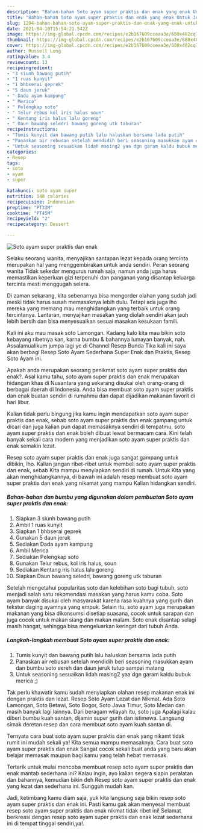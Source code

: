 ```yaml
---
description: "Bahan-bahan Soto ayam super praktis dan enak yang enak Untuk Jualan"
title: "Bahan-bahan Soto ayam super praktis dan enak yang enak Untuk Jualan"
slug: 1294-bahan-bahan-soto-ayam-super-praktis-dan-enak-yang-enak-untuk-jualan
date: 2021-04-10T15:54:21.542Z
image: https://img-global.cpcdn.com/recipes/e2b167609cceaa3e/680x482cq70/soto-ayam-super-praktis-dan-enak-foto-resep-utama.jpg
thumbnail: https://img-global.cpcdn.com/recipes/e2b167609cceaa3e/680x482cq70/soto-ayam-super-praktis-dan-enak-foto-resep-utama.jpg
cover: https://img-global.cpcdn.com/recipes/e2b167609cceaa3e/680x482cq70/soto-ayam-super-praktis-dan-enak-foto-resep-utama.jpg
author: Russell Long
ratingvalue: 3.4
reviewcount: 13
recipeingredient:
- "3 siunh bawang putih"
- "1 ruas kunyit"
- "1 bhbserai geprek"
- "5 daun jeruk"
- " Dada ayam kampung"
- " Merica"
- " Pelengkap soto"
- " Telur rebus kol iris halus soun"
- " Kentang iris halus lalu goreng"
- " Daun bawang seledri bawang goreng utk taburan"
recipeinstructions:
- "Tumis kunyit dan bawang putih lalu haluskan bersama lada putih"
- "Panaskan air rebusan setelah mendidih beri seasoning masukkan ayam dan bumbu soto sereh dan daun jeruk tutup sampai matang"
- "Untuk seasoning sesuaikan lidah masing2 yaa dgn garam kaldu bubuk merica ;)"
categories:
- Resep
tags:
- soto
- ayam
- super

katakunci: soto ayam super 
nutrition: 148 calories
recipecuisine: Indonesian
preptime: "PT33M"
cooktime: "PT45M"
recipeyield: "2"
recipecategory: Dessert

---
```



![Soto ayam super praktis dan enak](https://img-global.cpcdn.com/recipes/e2b167609cceaa3e/680x482cq70/soto-ayam-super-praktis-dan-enak-foto-resep-utama.jpg)

Selaku seorang wanita, menyajikan santapan lezat kepada orang tercinta merupakan hal yang menggembirakan untuk anda sendiri. Peran seorang  wanita Tidak sekedar mengurus rumah saja, namun anda juga harus memastikan keperluan gizi terpenuhi dan panganan yang disantap keluarga tercinta mesti menggugah selera.

Di zaman  sekarang, kita sebenarnya bisa mengorder olahan yang sudah jadi meski tidak harus susah memasaknya lebih dulu. Tetapi ada juga lho mereka yang memang mau menghidangkan yang terbaik untuk orang tercintanya. Lantaran, menyajikan masakan yang diolah sendiri akan jauh lebih bersih dan bisa menyesuaikan sesuai masakan kesukaan famili. 

Kali ini aku mau masak soto Lamongan. Kadang kalo kita mau bikin soto kebayang ribetnya kan, karna bumbu &amp; bahannya lumayan banyak, nah. Assalamualikum jumpa lagi yc di Channel Resep Bunda Tika kali ini saya akan berbagi Resep Soto Ayam Sederhana Super Enak dan Praktis, Resep Soto Ayam ini.

Apakah anda merupakan seorang penikmat soto ayam super praktis dan enak?. Asal kamu tahu, soto ayam super praktis dan enak merupakan hidangan khas di Nusantara yang sekarang disukai oleh orang-orang di berbagai daerah di Indonesia. Anda bisa membuat soto ayam super praktis dan enak buatan sendiri di rumahmu dan dapat dijadikan makanan favorit di hari libur.

Kalian tidak perlu bingung jika kamu ingin mendapatkan soto ayam super praktis dan enak, sebab soto ayam super praktis dan enak gampang untuk dicari dan juga kalian pun dapat memasaknya sendiri di tempatmu. soto ayam super praktis dan enak boleh dibuat lewat bermacam cara. Kini telah banyak sekali cara modern yang menjadikan soto ayam super praktis dan enak semakin lezat.

Resep soto ayam super praktis dan enak juga sangat gampang untuk dibikin, lho. Kalian jangan ribet-ribet untuk membeli soto ayam super praktis dan enak, sebab Kita mampu menyiapkan sendiri di rumah. Untuk Kita yang akan menghidangkannya, di bawah ini adalah resep membuat soto ayam super praktis dan enak yang nikamat yang mampu Kalian hidangkan sendiri.

<!--inarticleads1-->

##### Bahan-bahan dan bumbu yang digunakan dalam pembuatan Soto ayam super praktis dan enak:

1. Siapkan 3 siunh bawang putih
1. Ambil 1 ruas kunyit
1. Siapkan 1 bhbserai geprek
1. Gunakan 5 daun jeruk
1. Sediakan  Dada ayam kampung
1. Ambil  Merica
1. Sediakan  Pelengkap soto
1. Gunakan  Telur rebus, kol iris halus, soun
1. Sediakan  Kentang iris halus lalu goreng
1. Siapkan  Daun bawang seledri, bawang goreng utk taburan


Setelah mengetahui popularitas soto dan kelebihan soto bagi tubuh, soto menjadi salah satu rekomendasi masakan yang harus kamu coba. Soto ayam banyak disukai oleh masyarakat karena rasa kuahnya yang gurih dan tekstur daging ayamnya yang empuk. Selain itu, soto ayam juga merupakan makanan yang bisa dikonsumsi disetiap suasana, cocok untuk sarapan dan juga cocok untuk makan siang dan makan malam. Soto enak disantap selagi masih hangat, sehingga bisa mengeluarkan keringat dari tubuh Anda. 

<!--inarticleads2-->

##### Langkah-langkah membuat Soto ayam super praktis dan enak:

1. Tumis kunyit dan bawang putih lalu haluskan bersama lada putih
1. Panaskan air rebusan setelah mendidih beri seasoning masukkan ayam dan bumbu soto sereh dan daun jeruk tutup sampai matang
1. Untuk seasoning sesuaikan lidah masing2 yaa dgn garam kaldu bubuk merica ;)


Tak perlu khawatir kamu sudah menyiapkan olahan resep makanan enak ini dengan praktis dan lezat. Resep Soto Ayam Lezat dan Nikmat. Ada Soto Lamongan, Soto Betawi, Soto Bogor, Soto Jawa Timur, Soto Medan dan masih banyak lagi lainnya. Dari beragam wilayah itu, soto juga Apalagi kalau diberi bumbu kuah santan, dijamin super gurih dan istimewa. Langsung simak deretan resep dan cara membuat soto ayam kuah santan di. 

Ternyata cara buat soto ayam super praktis dan enak yang nikamt tidak rumit ini mudah sekali ya! Kita semua mampu memasaknya. Cara buat soto ayam super praktis dan enak Sangat cocok sekali buat anda yang baru akan belajar memasak maupun bagi kamu yang telah hebat memasak.

Tertarik untuk mulai mencoba membuat resep soto ayam super praktis dan enak mantab sederhana ini? Kalau ingin, ayo kalian segera siapin peralatan dan bahannya, kemudian bikin deh Resep soto ayam super praktis dan enak yang lezat dan sederhana ini. Sungguh mudah kan. 

Jadi, ketimbang kamu diam saja, yuk kita langsung saja bikin resep soto ayam super praktis dan enak ini. Pasti kamu gak akan menyesal membuat resep soto ayam super praktis dan enak nikmat tidak ribet ini! Selamat berkreasi dengan resep soto ayam super praktis dan enak lezat sederhana ini di tempat tinggal sendiri,ya!.

